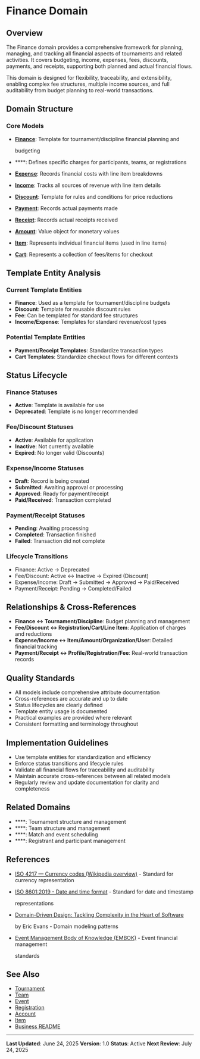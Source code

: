 # **Finance Domain**

## **Overview**

The Finance domain provides a comprehensive framework for planning, managing, and tracking all financial aspects of
tournaments and related activities. It covers budgeting, income, expenses, fees, discounts, payments, and receipts,
supporting both planned and actual financial flows.

This domain is designed for flexibility, traceability, and extensibility, enabling complex fee structures, multiple
income sources, and full auditability from budget planning to real-world transactions.

## **Domain Structure**

### **Core Models**

- **[Finance](../finance/finance.md)**: Template for tournament/discipline financial planning and

  budgeting

- \*\*\*\*: Defines specific charges for participants, teams, or registrations
- **[Expense](../finance/expense.md)**: Records financial costs with line item breakdowns
- **[Income](../finance/income.md)**: Tracks all sources of revenue with line item details
- **[Discount](../finance/discount.md)**: Template for rules and conditions for price reductions
- **[Payment](../finance/payment.md)**: Records actual payments made
- **[Receipt](../finance/receipt.md)**: Records actual receipts received
- **[Amount](../finance/amount.md)**: Value object for monetary values
- **[Item](../inventory/item.md)**: Represents individual financial items (used in line items)
- **[Cart](../finance/cart.md)**: Represents a collection of fees/items for checkout

## **Template Entity Analysis**

### **Current Template Entities**

- **Finance**: Used as a template for tournament/discipline budgets
- **Discount**: Template for reusable discount rules
- **Fee**: Can be templated for standard fee structures
- **Income/Expense**: Templates for standard revenue/cost types

### **Potential Template Entities**

- **Payment/Receipt Templates**: Standardize transaction types
- **Cart Templates**: Standardize checkout flows for different contexts

## **Status Lifecycle**

### **Finance Statuses**

- **Active**: Template is available for use
- **Deprecated**: Template is no longer recommended

### **Fee/Discount Statuses**

- **Active**: Available for application
- **Inactive**: Not currently available
- **Expired**: No longer valid (Discounts)

### **Expense/Income Statuses**

- **Draft**: Record is being created
- **Submitted**: Awaiting approval or processing
- **Approved**: Ready for payment/receipt
- **Paid/Received**: Transaction completed

### **Payment/Receipt Statuses**

- **Pending**: Awaiting processing
- **Completed**: Transaction finished
- **Failed**: Transaction did not complete

### **Lifecycle Transitions**

- Finance: Active → Deprecated
- Fee/Discount: Active ↔ Inactive → Expired (Discount)
- Expense/Income: Draft → Submitted → Approved → Paid/Received
- Payment/Receipt: Pending → Completed/Failed

## **Relationships & Cross-References**

- **Finance ↔ Tournament/Discipline**: Budget planning and management
- **Fee/Discount ↔ Registration/Cart/Line Item**: Application of charges and reductions
- **Expense/Income ↔ Item/Amount/Organization/User**: Detailed financial tracking
- **Payment/Receipt ↔ Profile/Registration/Fee**: Real-world transaction records

## **Quality Standards**

- All models include comprehensive attribute documentation
- Cross-references are accurate and up to date
- Status lifecycles are clearly defined
- Template entity usage is documented
- Practical examples are provided where relevant
- Consistent formatting and terminology throughout

## **Implementation Guidelines**

- Use template entities for standardization and efficiency
- Enforce status transitions and lifecycle rules
- Validate all financial flows for traceability and auditability
- Maintain accurate cross-references between all related models
- Regularly review and update documentation for clarity and completeness

## **Related Domains**

- \*\*\*\*: Tournament structure and management
- \*\*\*\*: Team structure and management
- \*\*\*\*: Match and event scheduling
- \*\*\*\*: Registrant and participant management

## References

- [ISO 4217 — Currency codes (Wikipedia overview)](https://en.wikipedia.org/wiki/ISO_4217) - Standard for currency representation
- [ISO 8601:2019 - Date and time format](https://www.iso.org/standard/70907.html) - Standard for date and timestamp

  representations

- [Domain-Driven Design: Tackling Complexity in the Heart of Software](https://www.amazon.com/Domain-Driven-Design-Tackling-Complexity-Software/dp/0321125215)

  by Eric Evans - Domain modeling patterns

- [Event Management Body of Knowledge (EMBOK)](https://www.embok.org/index.php/embok-model) - Event financial management

  standards

## See Also

- [Tournament](../tournament/tournament.md)
- [Team](../team/team.md)
- [Event](../schedule/event.md)
- [Registration](../registration/registration.md)
- [Account](../identity/account/account.md)
- [Item](../inventory/item.md)
- [Business README](../README.md)

---

**Last Updated**: June 24, 2025 **Version**: 1.0 **Status**: Active **Next Review**: July 24, 2025
